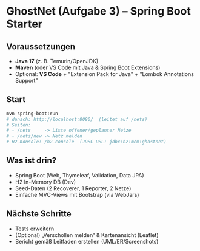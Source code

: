 # GhostNet (Aufgabe 3) – Spring Boot Starter

## Voraussetzungen
- **Java 17** (z. B. Temurin/OpenJDK)
- **Maven** (oder VS Code mit Java & Spring Boot Extensions)
- Optional: **VS Code** + "Extension Pack for Java" + "Lombok Annotations Support"

## Start
```bash
mvn spring-boot:run
# danach: http://localhost:8080/  (leitet auf /nets)
# Seiten:
# - /nets     -> Liste offener/geplanter Netze
# - /nets/new -> Netz melden
# H2-Konsole: /h2-console  (JDBC URL: jdbc:h2:mem:ghostnet)
```

## Was ist drin?
- Spring Boot (Web, Thymeleaf, Validation, Data JPA)
- H2 In-Memory DB (Dev)
- Seed-Daten (2 Recoverer, 1 Reporter, 2 Netze)
- Einfache MVC-Views mit Bootstrap (via WebJars)

## Nächste Schritte
- Tests erweitern
- (Optional) „Verschollen melden“ & Kartenansicht (Leaflet)
- Bericht gemäß Leitfaden erstellen (UML/ER/Screenshots)
